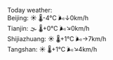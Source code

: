 Today weather:  
Beijing: ☀️ 🌡️-4°C 🌬️↓0km/h  
Tianjin: 🌫  🌡️+0°C 🌬️↘0km/h  
Shijiazhuang: ☀️ 🌡️+1°C 🌬️→7km/h  
Tangshan: ☀️ 🌡️+1°C 🌬️↘4km/h  
